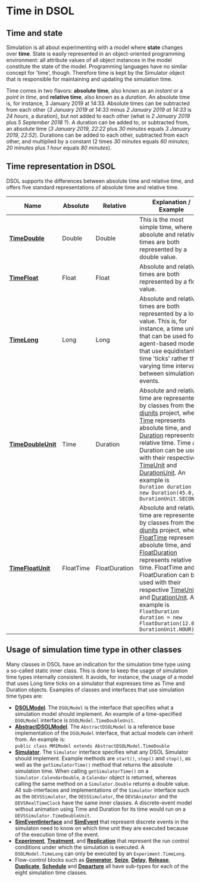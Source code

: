 # Time in DSOL

## Time and state

Simulation is all about experimenting with a model where **state** changes over **time**. State is easily represented in an object-oriented programming environment: all attribute values of all object instances in the model constitute the state of the model. Programming languages have no similar concept for 'time', though. Therefore time is kept by the Simulator object that is responsible for maintaining and updating the simulation time. 

Time comes in two flavors: **absolute time**, also known as an _instant_ or a _point in time_, and **relative time**, also known as a _duration_. An absolute time is, for instance, 3 January 2019 at 14:33. Absolute times can be subtracted from each other (_3 January 2019 at 14:33_ minus _2 January 2019 at 14:33_ is _24 hours_, a duration), but not added to each other (what is _2 January 2019_ plus _5 September 2018_ ?). A duration can be added to, or subtracted from, an absolute time (_3 January 2019, 22:22_ plus _30 minutes_ equals _3 January 2019, 22:52_). Durations can  be added to each other, subtracted from each other, and multiplied by a constant (2 times _30 minutes_ equals _60 minutes_; _20 minutes_ plus _1 hour_ equals _80 minutes_). 

## Time representation in DSOL

DSOL supports the differences between absolute time and relative time, and offers five standard representations of absolute time and relative time.

| Name  | Absolute | Relative | Explanation / Example |
| ----- | ----- | ----- | ----- |
| [**TimeDouble**](https://simulation.tudelft.nl/dsol/docs/latest/dsol-core/apidocs/nl/tudelft/simulation/dsol/simtime/SimTimeDouble.html) | Double | Double | This is the most simple time, where absolute and relative times are both represented by a double value. |
| [**TimeFloat**](https://simulation.tudelft.nl/dsol/docs/latest/dsol-core/apidocs/nl/tudelft/simulation/dsol/simtime/SimTimeFloat.html) | Float | Float | Absolute and relative times are both represented by a float value. |
| [**TimeLong**](https://simulation.tudelft.nl/dsol/docs/latest/dsol-core/apidocs/nl/tudelft/simulation/dsol/simtime/SimTimeLong.html) | Long | Long | Absolute and relative times are both represented by a long value. This is, for instance, a time unit that can be used for agent-based models that use equidistant time 'ticks' rather than varying time intervals between simulation events. |
| [**TimeDoubleUnit**](https://simulation.tudelft.nl/dsol/docs/latest/dsol-core/apidocs/nl/tudelft/simulation/dsol/simtime/SimTimeDoubleUnit.html) | Time | Duration | Absolute and relative time are represented by classes from the [djunits](https://djunits.org) project, where [Time](https://djunits.org/docs/current/apidocs/org/djunits/value/vdouble/scalar/Time.html) represents absolute time, and [Duration](https://djunits.org/docs/current/apidocs/org/djunits/value/vdouble/scalar/Duration.html) represents relative time. Time and Duration can be used with their respective [TimeUnit](https://djunits.org/docs/current/apidocs/org/djunits/unit/TimeUnit.html) and [DurationUnit](https://djunits.org/docs/current/apidocs/org/djunits/unit/DurationUnit.html). An example is <br>`Duration duration = new Duration(45.0, DurationUnit.SECOND);` |
| [**TimeFloatUnit**](https://simulation.tudelft.nl/dsol/docs/latest/dsol-core/apidocs/nl/tudelft/simulation/dsol/simtime/SimTimeFloatUnit.html) | FloatTime | FloatDuration | Absolute and relative time are represented by classes from the [djunits](https://djunits.org) project, where [FloatTime](https://djunits.org/docs/current/apidocs/org/djunits/value/vfloat/scalar/FloatTime.html) represents absolute time, and [FloatDuration](https://djunits.org/docs/current/apidocs/org/djunits/value/vfloat/scalar/FloatDuration.html) represents relative time. FloatTime and FloatDuration can be used with their respective [TimeUnit](https://djunits.org/docs/current/apidocs/org/djunits/unit/TimeUnit.html) and [DurationUnit](https://djunits.org/docs/current/apidocs/org/djunits/unit/DurationUnit.html). An example is <br>`FloatDuration duration = new FloatDuration(12.0f, DurationUnit.HOUR);` |


## Usage of simulation time type in other classes

Many classes in DSOL have an indication for the simulation time type using a so-called static inner class. This is done to keep the usage of simulation time types internally consistent. It avoids, for instance, the usage of a model that uses Long time ticks on a simulator that expresses time as Time and Duration objects. Examples of classes and interfaces that use simulation time types are:

* [**DSOLModel**](https://simulation.tudelft.nl/dsol/docs/latest/dsol-core/apidocs/nl/tudelft/simulation/dsol/model/DSOLModel.html). The `DSOLModel` is the interface that specifies what a simulation model should implement. An example of a time-specified `DSOLModel` interface is `DSOLModel.TimeDoubleUnit`.
* [**AbstractDSOLModel**](https://simulation.tudelft.nl/dsol/docs/latest/dsol-core/apidocs/nl/tudelft/simulation/dsol/model/AbstractDSOLModel.html). The `AbstractDSOLModel` is a reference base implementation of the `DSOLModel` interface, that actual models can inherit from. An example is:<br>`public class MM1Model extends AbstractDSOLModel.TimeDouble`
* [**Simulator**](https://simulation.tudelft.nl/dsol/docs/latest/dsol-core/apidocs/nl/tudelft/simulation/dsol/simulators/Simulator.html). The `Simulator` interface specifies what any DSOL Simulator should implement. Example methods are `start()`, `step()` and `stop()`, as well as the `getSimulatorTime()` method that returns the absolute simulation time. When calling `getSimulatorTime()` on a `Simulator.CalendarDouble`, a `Calendar` object is returned, whereas calling the same method on a `Simulator.Double` returns a double value. All sub-interfaces and implementations of the `Simulator` interface such as the `DEVSSimulator`, the `DESSSimulator`, the `DEVSAnimator` and the `DEVSRealTimeClock` have the same inner classes. A discrete-event model without animation using Time and Duration for its time would run on a `DEVSSimulator.TimeDoubleUnit`. 
* [**SimEventInterface**](https://simulation.tudelft.nl/dsol/docs/latest/dsol-core/apidocs/nl/tudelft/simulation/dsol/formalisms/eventscheduling/SimEventInterface.html) and [**SimEvent**](https://simulation.tudelft.nl/dsol/docs/latest/dsol-core/apidocs/nl/tudelft/simulation/dsol/formalisms/eventscheduling/SimEvent.html) that represent discrete events in the simulaton need to know on which time unit they are executed because of the execution time of the event.
* [**Experiment**](https://simulation.tudelft.nl/dsol/docs/latest/dsol-core/apidocs/nl/tudelft/simulation/dsol/experiment/Experiment.html), [**Treatment**](https://simulation.tudelft.nl/dsol/docs/latest/dsol-core/apidocs/nl/tudelft/simulation/dsol/experiment/Treatment.html), and [**Replication**](https://simulation.tudelft.nl/dsol/docs/latest/dsol-core/apidocs/nl/tudelft/simulation/dsol/experiment/Replication.html) that represent the run control conditions under which the simulation is executed. A `DSOLModel.TimeLong` can only be executed by an `Experiment.TimeLong`.
* Flow-control blocks such as [**Generator**](https://simulation.tudelft.nl/dsol/docs/latest/dsol-core/apidocs/nl/tudelft/simulation/dsol/formalisms/flow/Generator.html), [**Seize**](https://simulation.tudelft.nl/dsol/docs/latest/dsol-core/apidocs/nl/tudelft/simulation/dsol/formalisms/flow/Seize.html), [**Delay**](https://simulation.tudelft.nl/dsol/docs/latest/dsol-core/apidocs/nl/tudelft/simulation/dsol/formalisms/flow/Delay.html), [**Release**](https://simulation.tudelft.nl/dsol/docs/latest/dsol-core/apidocs/nl/tudelft/simulation/dsol/formalisms/flow/Release.html), [**Duplicate**](https://simulation.tudelft.nl/dsol/docs/latest/dsol-core/apidocs/nl/tudelft/simulation/dsol/formalisms/flow/Duplicate.html), [**Schedule**](https://simulation.tudelft.nl/dsol/docs/latest/dsol-core/apidocs/nl/tudelft/simulation/dsol/formalisms/flow/Schedule.html) and [**Departure**](https://simulation.tudelft.nl/dsol/docs/latest/dsol-core/apidocs/nl/tudelft/simulation/dsol/formalisms/flow/Departure.html) all have sub-types for each of the eight simulation time classes.

